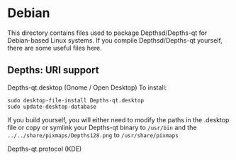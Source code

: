 
Debian
====================
This directory contains files used to package Depthsd/Depths-qt
for Debian-based Linux systems. If you compile Depthsd/Depths-qt yourself, there are some useful files here.

## Depths: URI support ##


Depths-qt.desktop  (Gnome / Open Desktop)
To install:

	sudo desktop-file-install Depths-qt.desktop
	sudo update-desktop-database

If you build yourself, you will either need to modify the paths in
the .desktop file or copy or symlink your Depths-qt binary to `/usr/bin`
and the `../../share/pixmaps/Depths128.png` to `/usr/share/pixmaps`

Depths-qt.protocol (KDE)

